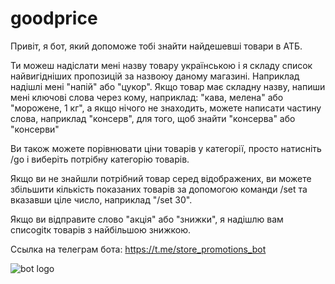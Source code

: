 # goodprice

Привіт, я бот, який допоможе тобі знайти найдешевші товари в АТБ.

Ти можеш надіслати мені назву товару українською і я складу список найвигідніших пропозицій за назвоюу даному магазині. Наприклад надішлі мені "напій" або "цукор". Якщо товар має складну назву, напиши мені ключові слова через кому, наприклад: "кава, мелена" або "морожене, 1 кг", а якщо нічого не знаходить, можете написати частину слова, наприклад "консерв", для того, щоб знайти "консерва" або "консерви"

Ви також можете порівнювати ціни товарів у категорії, просто натисніть /go і виберіть потрібну категорію товарів.

Якщо ви не знайшли потрібний товар серед відображених, ви можете збільшити кількість показаних товарів за допомогою команди /set та вказавши ціле число, наприклад "/set 30".

Якщо ви відправите слово "акція" або "знижки", я надішлю вам списоgitк товарів з найбільшою знижкою.

Ссылка на телеграм бота: https://t.me/store_promotions_bot

![bot logo](https://github.com/KateSema2000/TelegramBotGoodPrice/blob/main/logo.jpg)